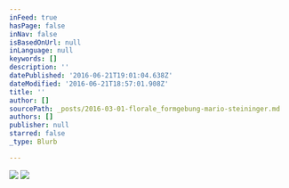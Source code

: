 ```yaml
---
inFeed: true
hasPage: false
inNav: false
isBasedOnUrl: null
inLanguage: null
keywords: []
description: ''
datePublished: '2016-06-21T19:01:04.638Z'
dateModified: '2016-06-21T18:57:01.908Z'
title: ''
author: []
sourcePath: _posts/2016-03-01-florale_formgebung-mario-steininger.md
authors: []
publisher: null
starred: false
_type: Blurb

---
```

![](https://imgflo.herokuapp.com/graph/vahj1ThiexotieMo/c2de7c4dcac542ea9d824b0c3c3049ca/passthrough.jpg?height=556&input=https%3A%2F%2Fs3-us-west-2.amazonaws.com%2Fthe-grid-img%2Fp%2F6628baa631a35134b8be6b30c35739a71c62e9fc.jpg&width=556)
![](https://the-grid-user-content.s3-us-west-2.amazonaws.com/7fb94107-0fc2-4c24-9dea-9723dca3b6d8.jpg)